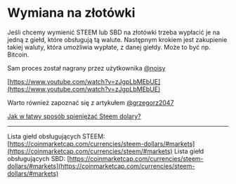 Wymiana na złotówki
======

Jeśli chcemy wymienić STEEM lub SBD na złotówki trzeba wypłacić je na jedną z giełd, które obsługują tą walute.
Następnym krokiem jest zakupienie takiej waluty, która umożliwia wypłate, z danej giełdy.
Może to być np. Bitcoin.

Sam proces został nagrany przez użytkownika [@noisy](https://steemit.com/@noisy) 
  
[https://www.youtube.com/watch?v=zJgpLbMEbUE](https://www.youtube.com/watch?v=zJgpLbMEbUE)

Warto również zapoznać się z artykułem   [@grzegorz2047](https://steemit.com/@grzegorz2047)

[Jak w łatwy sposób spieniężać Steem dolary?](https://steemit.com/polish/@grzegorz2047/jak-w-latwy-sposob-spieniezac-steem-dolary)


-----


Lista giełd obsługujących STEEM: [https://coinmarketcap.com/currencies/steem-dollars/#markets](https://coinmarketcap.com/currencies/steem/#markets)
Lista giełd obsługujących SBD: [https://coinmarketcap.com/currencies/steem-dollars/#markets](https://coinmarketcap.com/currencies/steem-dollars/#markets)